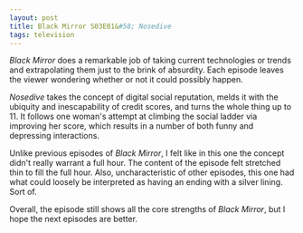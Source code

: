 ```yaml
---
layout: post
title: Black Mirror S03E01&#58; Nosedive
tags: television
---
```


*Black Mirror* does a remarkable job of taking current technologies or trends and extrapolating them just to the brink of absurdity. Each episode leaves the viewer wondering whether or not it could possibly happen. 

_Nosedive_ takes the concept of digital social reputation, melds it with the ubiquity and inescapability of credit scores, and turns the whole thing up to 11. It follows one woman's attempt at climbing the social ladder via improving her score, which results in a number of both funny and depressing interactions.

Unlike previous episodes of *Black Mirror*, I felt like in this one the concept didn't really warrant a full hour. The content of the episode felt stretched thin to fill the full hour. Also, uncharacteristic of other episodes, this one had what could loosely be interpreted as having an ending with a silver lining. Sort of.

Overall, the episode still shows all the core strengths of *Black Mirror*, but I hope the next episodes are better.